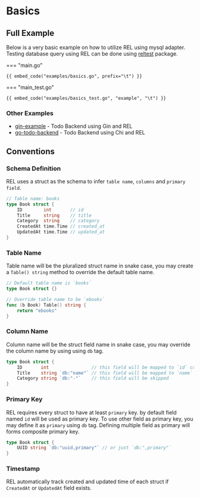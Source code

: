 # Basics

## Full Example

Below is a very basic example on how to utilize REL using mysql adapter.
Testing database query using REL can be done using [reltest](/reference/reltest/) package.

=== "main.go"

	{{ embed_code("examples/basics.go", prefix="\t") }}

=== "main_test.go"

	{{ embed_code("examples/basics_test.go", "example", "\t") }}

<!-- tabs:end -->

### Other Examples

- [gin-example](https://github.com/go-rel/gin-example) - Todo Backend using Gin and REL
- [go-todo-backend](https://github.com/Fs02/go-todo-backend) - Todo Backend using Chi and REL

## Conventions

### Schema Definition

REL uses a struct as the schema to infer `table name`, `columns` and `primary field`.

```go
// Table name: books
type Book struct {
	ID        int       // id
	Title     string    // title
	Category  string    // category
	CreatedAt time.Time // created_at
	UpdatedAt time.Time // updated_at
}
```

### Table Name

Table name will be the pluralized struct name in snake case, you may create a `Table() string` method to override the default table name.

```go
// Default table name is `books`
type Book struct {}

// Override table name to be `ebooks`
func (b Book) Table() string {
	return "ebooks"
}
```

### Column Name

Column name will be the struct field name in snake case, you may override the column name by using using `db` tag.

```go
type Book struct {
	ID       int                // this field will be mapped to `id` column.
	Title    string `db:"name"` // this field will be mapped to `name` column.
	Category string `db:"-"`    // this field will be skipped
}
```

### Primary Key

REL requires every struct to have at least `primary` key. by default field named `id` will be used as primary key. To use other field as primary key, you may define it as `primary` using `db` tag. Defining multiple field as primary will forms composite primary key.


```go
type Book struct {
	UUID string `db:"uuid,primary"` // or just `db:",primary"`
}
```

### Timestamp

REL automatically track created and updated time of each struct if `CreatedAt` or `UpdatedAt` field exists.
